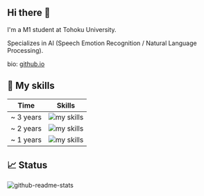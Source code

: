 ## Hi there 👋
I'm a M1 student at Tohoku University.

Specializes in AI (Speech Emotion Recognition / Natural Language Processing).

bio: [github.io](https://u-hyszk.github.io/)

## 🌱 My skills

|Time|Skills|
| --- | --- |
|~ 3 years| <img alt="my skills" src="https://skillicons.dev/icons?theme=light&perline=8&i=py,pytorch" /> |
|~ 2 years| <img alt="my skills" src="https://skillicons.dev/icons?theme=light&perline=8&i=docker,js,html,css" /> |
|~ 1 years| <img alt="my skills" src="https://skillicons.dev/icons?theme=light&perline=8&i=react,fastapi,nodejs,mongodb,mysql,aws,cpp" /> |

## 📈 Status
![github-readme-stats](https://github-readme-stats-clone-zeta.vercel.app/api/top-langs/?username=u-hyszk&layout=compact)

<!--
**u-hyszk/u-hyszk** is a ✨ _special_ ✨ repository because its `README.md` (this file) appears on your GitHub profile.

Here are some ideas to get you started:

- 🔭 I’m currently working on ...
- 🌱 I’m currently learning ...
- 👯 I’m looking to collaborate on ...
- 🤔 I’m looking for help with ...
- 💬 Ask me about ...
- 📫 How to reach me: ...
- 😄 Pronouns: ...
- ⚡ Fun fact: ...
-->
